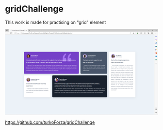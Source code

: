 # gridChallenge

<p>This work is made for practising on "grid" element </p>

![design](work-on-air.png)

https://github.com/turkoForza/gridChallenge


